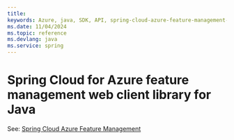```yaml
---
title: 
keywords: Azure, java, SDK, API, spring-cloud-azure-feature-management-web, spring
ms.date: 11/04/2024
ms.topic: reference
ms.devlang: java
ms.service: spring
---
```

# Spring Cloud for Azure feature management web client library for Java

See: [Spring Cloud Azure Feature Management](https://github.com/Azure/azure-sdk-for-java/tree/main/sdk/spring/spring-cloud-azure-feature-management)

